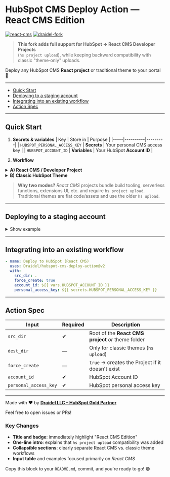 # HubSpot CMS Deploy Action — **React CMS Edition** <!-- omit in toc -->

[![react-cms](https://img.shields.io/badge/✅%20React%20CMS-ready-orange)](https://developers.hubspot.com/docs/guides/cms/react/overview)
[![draidel-fork](https://img.shields.io/badge/Fork%20by-Draidel%20LLC%20%E2%80%93%20HubSpot%20Partner-0A7AFF)](https://draidel.com)

> **This fork adds full support for HubSpot → React CMS Developer Projects**  
> (`hs project upload`), while keeping backward compatibility with classic "theme‐only" uploads.

Deploy any HubSpot CMS **React project** or traditional theme to your portal 🚀

---

- [Quick Start](#quick-start)
- [Deploying to a staging account](#deploying-to-a-staging-account)
- [Integrating into an existing workflow](#integrating-into-an-existing-workflow)
- [Action Spec](#action-spec)

---

## Quick Start

1. **Secrets & variables**
   | Key | Store in | Purpose |
   |-----|----------|---------|
   | `HUBSPOT_PERSONAL_ACCESS_KEY` | **Secrets** | Your personal CMS access key |
   | `HUBSPOT_ACCOUNT_ID` | **Variables** | Your HubSpot **Account ID** |

2. **Workflow**

<details>
<summary><strong>A) React CMS / Developer Project</strong></summary>

```yaml
on:
  push:
    branches: [main]
jobs:
  deploy:
    runs-on: ubuntu-latest
    steps:
      - uses: actions/checkout@v4
      - name: Deploy React CMS Project
        uses: Draidel/hubspot-cms-deploy-action@v2
        with:
          src_dir: .                  # root where hsproject.json lives
          force_create: true          # create the Project on first run
          account_id: ${{ vars.HUBSPOT_ACCOUNT_ID }}
          personal_access_key: ${{ secrets.HUBSPOT_PERSONAL_ACCESS_KEY }}
```

</details>

<details>
<summary><strong>B) Classic HubSpot Theme</strong></summary>

```yaml
on:
  push:
    branches: [main]
jobs:
  deploy:
    runs-on: ubuntu-latest
    steps:
      - uses: actions/checkout@v4
      - name: Deploy Theme
        uses: Draidel/hubspot-cms-deploy-action@v2
        with:
          src_dir: src                # local theme folder
          dest_dir: my-theme          # target path in HubSpot
          account_id: ${{ vars.HUBSPOT_ACCOUNT_ID }}
          personal_access_key: ${{ secrets.HUBSPOT_PERSONAL_ACCESS_KEY }}
```

</details>

> **Why two modes?**
> *React CMS* projects bundle build tooling, serverless functions, extensions UI, etc. and require `hs project upload`.
> Traditional themes are flat code/assets and use the older `hs upload`.

---

## Deploying to a staging account

<details>
<summary>Show example</summary>

```yaml
# same action, different branch & account
on:
  push:
    branches: [qa]
jobs:
  deploy-staging:
    runs-on: ubuntu-latest
    steps:
      - uses: actions/checkout@v4
      - uses: Draidel/hubspot-cms-deploy-action@v2
        with:
          src_dir: .
          force_create: true
          account_id: ${{ vars.HUBSPOT_ACCOUNT_ID }}   # staging ID
          personal_access_key: ${{ secrets.HUBSPOT_PERSONAL_ACCESS_KEY }}
```

</details>

---

## Integrating into an existing workflow

```yaml
- name: Deploy to HubSpot (React CMS)
  uses: Draidel/hubspot-cms-deploy-action@v2
  with:
    src_dir: .
    force_create: true
    account_id: ${{ vars.HUBSPOT_ACCOUNT_ID }}
    personal_access_key: ${{ secrets.HUBSPOT_PERSONAL_ACCESS_KEY }}
```

---

## Action Spec

| Input                 | Required | Description                                         |
| --------------------- | -------- | --------------------------------------------------- |
| `src_dir`             | ✔        | Root of the **React CMS project** *or* theme folder |
| `dest_dir`            | —        | Only for classic themes (`hs upload`)               |
| `force_create`        | —        | `true` → creates the Project if it doesn't exist    |
| `account_id`          | ✔        | HubSpot Account ID                                  |
| `personal_access_key` | ✔        | HubSpot personal access key                         |

---

Made with ❤️ by **[Draidel LLC – HubSpot Gold Partner](https://www.draidel.com)**

Feel free to open issues or PRs!

### Key Changes

* **Title and badge**: immediately highlight "React CMS Edition"
* **One-line intro**: explains that `hs project upload` compatibility was added
* **Collapsible sections**: clearly separate React CMS vs. classic theme workflows
* **Input table** and examples focused primarily on *React CMS*

Copy this block to your `README.md`, commit, and you're ready to go! 🟢
